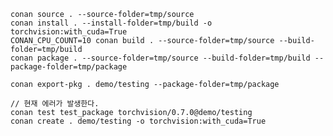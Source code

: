 
    conan source . --source-folder=tmp/source
    conan install . --install-folder=tmp/build -o torchvision:with_cuda=True
    CONAN_CPU_COUNT=10 conan build . --source-folder=tmp/source --build-folder=tmp/build
    conan package . --source-folder=tmp/source --build-folder=tmp/build --package-folder=tmp/package

    conan export-pkg . demo/testing --package-folder=tmp/package
    
    // 현재 에러가 발생한다.
    conan test test_package torchvision/0.7.0@demo/testing 
    conan create . demo/testing -o torchvision:with_cuda=True
